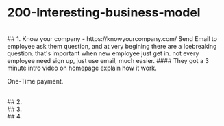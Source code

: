 # 200-Interesting-business-model


<br/>
## 1. Know your company - https://knowyourcompany.com/
Send Email to employee ask them question, and at very begining there are a Icebreaking question.  
that's important when new employee just get in.  
not every employee need sign up, just use email, much easier.  
#### They got a 3 minute intro video on homepage explain how it work. 
   
One-Time payment.

<br/>
## 2.

<br/>
## 3.

<br/>
## 4. 
